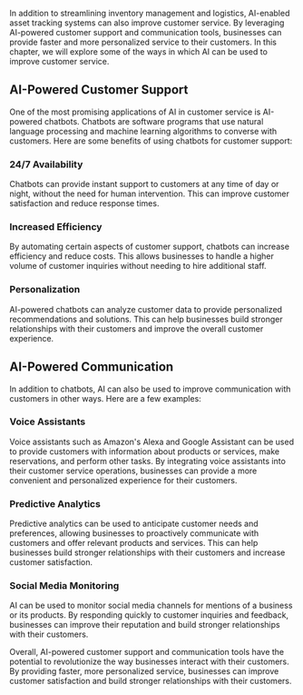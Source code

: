 
In addition to streamlining inventory management and logistics, AI-enabled asset tracking systems can also improve customer service. By leveraging AI-powered customer support and communication tools, businesses can provide faster and more personalized service to their customers. In this chapter, we will explore some of the ways in which AI can be used to improve customer service.

AI-Powered Customer Support
---------------------------

One of the most promising applications of AI in customer service is AI-powered chatbots. Chatbots are software programs that use natural language processing and machine learning algorithms to converse with customers. Here are some benefits of using chatbots for customer support:

### 24/7 Availability

Chatbots can provide instant support to customers at any time of day or night, without the need for human intervention. This can improve customer satisfaction and reduce response times.

### Increased Efficiency

By automating certain aspects of customer support, chatbots can increase efficiency and reduce costs. This allows businesses to handle a higher volume of customer inquiries without needing to hire additional staff.

### Personalization

AI-powered chatbots can analyze customer data to provide personalized recommendations and solutions. This can help businesses build stronger relationships with their customers and improve the overall customer experience.

AI-Powered Communication
------------------------

In addition to chatbots, AI can also be used to improve communication with customers in other ways. Here are a few examples:

### Voice Assistants

Voice assistants such as Amazon's Alexa and Google Assistant can be used to provide customers with information about products or services, make reservations, and perform other tasks. By integrating voice assistants into their customer service operations, businesses can provide a more convenient and personalized experience for their customers.

### Predictive Analytics

Predictive analytics can be used to anticipate customer needs and preferences, allowing businesses to proactively communicate with customers and offer relevant products and services. This can help businesses build stronger relationships with their customers and increase customer satisfaction.

### Social Media Monitoring

AI can be used to monitor social media channels for mentions of a business or its products. By responding quickly to customer inquiries and feedback, businesses can improve their reputation and build stronger relationships with their customers.

Overall, AI-powered customer support and communication tools have the potential to revolutionize the way businesses interact with their customers. By providing faster, more personalized service, businesses can improve customer satisfaction and build stronger relationships with their customers.
